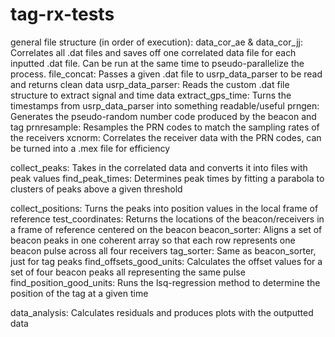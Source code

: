 # tag-rx-tests
general file structure (in order of execution):
data_cor_ae  &   data_cor_jj: Correlates all .dat files and saves off one correlated data file for each inputted .dat file. Can be run at the same time to pseudo-parallelize the process.
	file_concat: Passes a given .dat file to usrp_data_parser to be read and returns clean data
	    usrp_data_parser: Reads the custom .dat file structure to extract signal and time data
	    extract_gps_time: Turns the timestamps from usrp_data_parser into something readable/useful
	prngen: Generates the pseudo-random number code produced by the beacon and tag
	    prnresample: Resamples the PRN codes to match the sampling rates of the receivers
    xcnorm: Correlates the receiver data with the PRN codes, can be turned into a .mex file for efficiency

collect_peaks: Takes in the correlated data and converts it into files with peak values
	find_peak_times: Determines peak times by fitting a parabola to clusters of peaks above a given threshold

collect_positions: Turns the peaks into position values in the local frame of reference
	test_coordinates: Returns the locations of the beacon/receivers in a frame of reference centered on the beacon
    beacon_sorter: Aligns a set of beacon peaks in one coherent array so that each row represents one beacon pulse across all four receivers
    tag_sorter: Same as beacon_sorter, just for tag peaks
	find_offsets_good_units: Calculates the offset values for a set of four beacon peaks all representing the same pulse
	find_position_good_units: Runs the lsq-regression method to determine the position of the tag at a given time

data_analysis: Calculates residuals and produces plots with the outputted data
